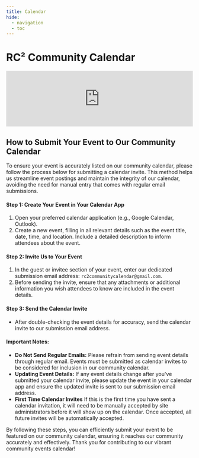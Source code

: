 ```yaml
---
title: Calendar
hide:
  - navigation
  - toc
---
```

# RC² Community Calendar
<div class="map">
  <iframe src="https://embed.styledcalendar.com/#wyCgYjGQbGQ914TWPjq5" title="Styled Calendar" class="styled-calendar-container" style="width: 100%; border: none;" data-cy="calendar-embed-iframe"></iframe>
<script async type="module" src="https://embed.styledcalendar.com/assets/parent-window.js"></script>
</div>

## How to Submit Your Event to Our Community Calendar

To ensure your event is accurately listed on our community calendar, please follow the process below for submitting a calendar invite. This method helps us streamline event postings and maintain the integrity of our calendar, avoiding the need for manual entry that comes with regular email submissions.

#### **Step 1: Create Your Event in Your Calendar App**

1. Open your preferred calendar application (e.g., Google Calendar, Outlook).
2. Create a new event, filling in all relevant details such as the event title, date, time, and location. Include a detailed description to inform attendees about the event.

#### **Step 2: Invite Us to Your Event**

1. In the guest or invitee section of your event, enter our dedicated submission email address: `rc2communitycalendar@gmail.com`.
2. Before sending the invite, ensure that any attachments or additional information you wish attendees to know are included in the event details.

#### **Step 3: Send the Calendar Invite**

- After double-checking the event details for accuracy, send the calendar invite to our submission email address.

#### **Important Notes:**

- **Do Not Send Regular Emails:** Please refrain from sending event details through regular email. Events must be submitted as calendar invites to be considered for inclusion in our community calendar.
- **Updating Event Details:** If any event details change after you've submitted your calendar invite, please update the event in your calendar app and ensure the updated invite is sent to our submission email address.
- **First Time Calendar Invites** If this is the first time you have sent a calendar invitation, it will need to be manually accepted by site administrators before it will show up on the calendar. Once accepted, all future invites will be automatically accepted. 

    

By following these steps, you can efficiently submit your event to be featured on our community calendar, ensuring it reaches our community accurately and effectively. Thank you for contributing to our vibrant community events calendar!
